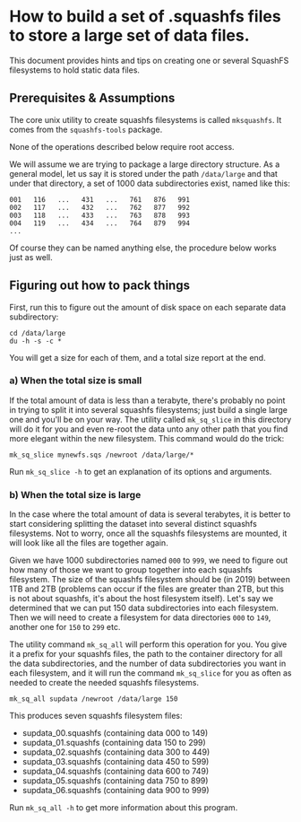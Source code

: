 
# How to build a set of .squashfs files to store a large set of data files.

This document provides hints and tips on creating one or several
SquashFS filesystems to hold static data files.

## Prerequisites & Assumptions

The core unix utility to create squashfs filesystems is called
`mksquashfs`.  It comes from the `squashfs-tools` package.

None of the operations described below require root access.

We will assume we are trying to package a large directory structure.
As a general model, let us say it is stored under the path `/data/large`
and that under that directory, a set of 1000 data subdirectories
exist, named like this:

```
001   116   ...   431   ...   761   876   991
002   117   ...   432   ...   762   877   992
003   118   ...   433   ...   763   878   993
004   119   ...   434   ...   764   879   994
...
```

Of course they can be named anything else, the procedure below
works just as well.

## Figuring out how to pack things

First, run this to figure out the amount of disk space on each
separate data subdirectory:

```
cd /data/large
du -h -s -c *
```

You will get a size for each of them, and a total size report at
the end.

### a) When the total size is small

If the total amount of data is less than a terabyte, there's probably
no point in trying to split it into several squashfs filesystems;
just build a single large one and you'll be on your way. The utility
called `mk_sq_slice` in this directory will do it for you and even
re-root the data unto any other path that you find more elegant
within the new filesystem. This command would do the trick:

```
mk_sq_slice mynewfs.sqs /newroot /data/large/*
```

Run `mk_sq_slice -h` to get an explanation of its options and arguments.

### b) When the total size is large

In the case where the total amount of data is several terabytes,
it is better to start considering splitting the dataset into several
distinct squashfs filesystems. Not to worry, once all the squashfs
filesystems are mounted, it will look like all the files are together
again.

Given we have 1000 subdirectories named `000` to `999`, we need to figure
out how many of those we want to group together into each squashfs
filesystem. The size of the squashfs filesystem should be (in 2019) between
1TB and 2TB (problems can occur if the files are greater than 2TB, but
this is not about squashfs, it's about the host filesystem itself).
Let's say we determined that we can put 150 data subdirectories into
each filesystem. Then we will need to create a filesystem for data
directories `000` to `149`, another one for `150` to `299` etc.

The utility command `mk_sq_all` will perform this operation for
you. You give it a prefix for your squashfs files, the path to
the container directory for all the data subdirectories, and
the number of data subdirectories you want in each filesystem,
and it will run the command `mk_sq_slice` for you as often as needed
to create the needed squashfs filesystems.

```
mk_sq_all supdata /newroot /data/large 150
```

This produces seven squashfs filesystem files:

* supdata_00.squashfs (containing data 000 to 149)
* supdata_01.squashfs (containing data 150 to 299)
* supdata_02.squashfs (containing data 300 to 449)
* supdata_03.squashfs (containing data 450 to 599)
* supdata_04.squashfs (containing data 600 to 749)
* supdata_05.squashfs (containing data 750 to 899)
* supdata_06.squashfs (containing data 900 to 999)

Run `mk_sq_all -h` to get more information about this program.

